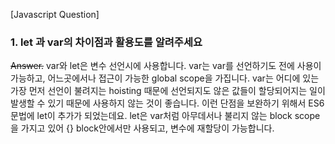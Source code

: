 [Javascript Question]

### 1. let 과 var의 차이점과 활용도를 알려주세요

~~Answer.~~
var와 let은 변수 선언시에 사용합니다. var는 var를 선언하기도 전에 사용이 가능하고, 어느곳에서나 접근이 가능한 global scope을 가집니다. var는 어디에 있는 가장 먼저 선언이 불려지는 hoisting 때문에 선언되지도 않은 값들이 할당되어지는 일이 발생할 수 있기 때문에 사용하지 않는 것이 좋습니다. 이런 단점을 보완하기 위해서 ES6문법에 let이 추가가 되었는데요. let은 var처럼 아무데서나 불리지 않는 block scope을 가지고 있어 {} block안에서만 사용되고, 변수에 재할당이 가능합니다.
